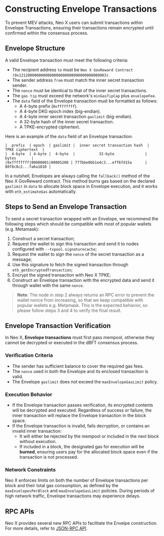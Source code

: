 # Constructing Envelope Transactions

To prevent MEV attacks, Neo X users can submit transactions within Envelope Transactions, ensuring their transactions remain encrypted until confirmed within the consensus process.

## Envelope Structure

A valid Envelope transaction must meet the following criteria:

* The recipient address `to` must be `Neo X GovReward Contract (0x1212000000000000000000000000000000000003)`.
* The sender address `from` must match the inner secret transaction sender.
* The `nonce` must be identical to that of the inner secret transactions.
* The `gas tip` must exceed the network's `minGasTipCap` plus `envelopeFee`.
* The `data` field of the Envelope transaction must be formatted as follows:
  * A 4-byte prefix (`0xffffffff`).
  * A 4-byte DKG epoch index (big-endian).
  * A 4-byte inner secret transaction `gaslimit` (big-endian).
  * A 32-byte hash of the inner secret transaction.
  * A TPKE-encrypted ciphertext.

Here is an example of the `data` field of an Envelope transaction:

```
|  prefix  | epoch  | gaslimit |  inner secret transaction hash  |  TPKE ciphertext  |
|  4-byte  | 4-byte |  4-byte  |           32-byte              |       bytes       |
|0xffffffff|00000001|00005208 | 777bbe0bb1e4c3...eff6fd15a      | 80f8c8c2...fa6a1810 |
```

In a nutshell, Envelopes are always calling the `fallback()` method of the Neo X GovReward contract. This method burns gas based on the declared `gaslimit` in `data` to allocate block space in Envelope execution, and it works with `eth_estimateGas` automatically.

## Steps to Send an Envelope Transaction

To send a secret transaction wrapped with an Envelope, we recommend the following steps which should be compatible with most of popular wallets (e.g. Metamask):

1. Construct a secret transaction;
2. Request the wallet to sign this transaction and send it to nodes configured with `--txpool.signaturecache`;
3. Request the wallet to sign the `nonce` of the secret transaction as a message;
4. Use this signature to fetch the signed transaction through `eth_getEncryptedTransaction`;
5. Encrypt the signed transaction with Neo X TPKE;
6. Construct an Envelope transaction with the encrypted data and send it through wallet with the same `nonce`.

> **Note**: The node in step 2 always returns an RPC error to prevent the wallet nonce from increasing, so that we keep compatible with popular wallets e.g. Metamask. This is the expected behavior, so please follow steps 3 and 4 to verify the final result.

## **Envelope Transaction Verification**

In Neo X, **Envelope transactions** must first pass mempool, otherwise they cannot be decrypted or executed in the dBFT consensus process.

### **Verification Criteria**

* The sender has sufficient balance to cover the required gas fees.
* The `nonce` used in both the Envelope and its enclosed transaction is valid.
* The Envelope `gaslimit`  does not exceed the `maxEnvelopeGasLimit` policy.

### **Execution Behavior**

* If the Envelope transaction passes verification, its encrypted contents will be decrypted and executed. Regardless of success or failure, the inner transaction will replace the Envelope transaction in the block space.
* If the Envelope transaction is invalid, fails decryption, or contains an invalid inner transaction:
  * It will either be rejected by the mempool or included in the next block without execution.
  * If included in a block, the designated gas for execution will be **burned**, ensuring users pay for the allocated block space even if the transaction is not processed.

### **Network Constraints**

Neo X enforces limits on both the number of Envelope transactions per block and their total gas consumption, as defined by the `maxEnvelopesPerBlock` and `maxEnvelopeGasLimit` policies. During periods of high network traffic, Envelope transactions may experience delays.

## RPC APIs

Neo X provides several new RPC APIs to facilitate the Envelpe construction. For more details, refer to [JSON-RPC API](../../development/json-rpc-api.md).
